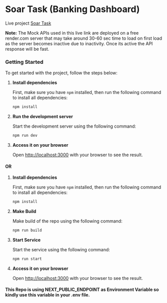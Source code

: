 # Soar Task (Banking Dashboard)

Live project [Soar Task](https://rhakbari-soar-task.vercel.app/) 

**Note:** The Mock APIs used in this live link are deployed on a free render.com server that may take around 30-60 sec time to load on first load as the server becomes inactive due to inactivity. Once its active the API response will be fast.

### Getting Started

To get started with the project, follow the steps below:

1. **Install dependencies**
   
    First, make sure you have `npm` installed, then run the following command to install all dependencies:

   ```bash
   npm install
   ```
   
3. **Run the development server**
   
    Start the development server using the following command:

   ```bash
   npm run dev
   ```
   
5. **Access it on your browser**

    Open [http://localhost:3000](http://localhost:3000) with your browser to see the result.


#### OR

1. **Install dependencies**
   
    First, make sure you have `npm` installed, then run the following command to install all dependencies:

   ```bash
   npm install
   ```
   
3. **Make Build**
   
    Make build of the repo using the following command:

   ```bash
   npm run build
   ```

4. **Start Service**
   
    Start the service using the following command:

   ```bash
   npm run start
   ```
   
6. **Access it on your browser**

    Open [http://localhost:3000](http://localhost:3000) with your browser to see the result.


#### This Repo is using **NEXT_PUBLIC_ENDPOINT** as **Environment Variable** so kindly use this variable in your .env file.